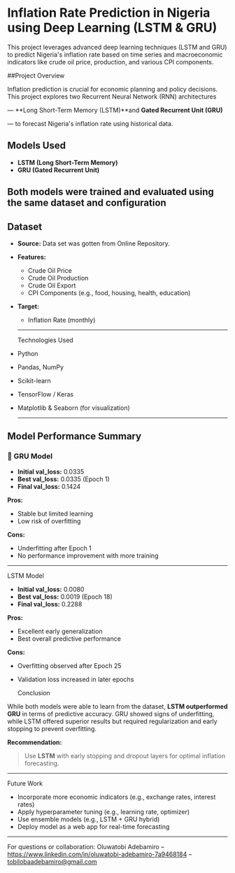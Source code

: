 # Inflation Rate Prediction in Nigeria using Deep Learning (LSTM & GRU)

This project leverages advanced deep learning techniques (LSTM and GRU) to predict Nigeria's inflation rate based on time series and macroeconomic indicators like crude oil price, production, and various CPI components.

##Project Overview

Inflation prediction is crucial for economic planning and policy decisions. This project explores two Recurrent Neural Network (RNN) architectures 

— **Long Short-Term Memory (LSTM)**and **Gated Recurrent Unit (GRU)** 

— to forecast Nigeria's inflation rate using historical data.

## Models Used

- **LSTM (Long Short-Term Memory)**
- **GRU (Gated Recurrent Unit)**

Both models were trained and evaluated using the same dataset and configuration
---

## Dataset

- **Source:** Data set was gotten from Online Repository.
- **Features:**
  - Crude Oil Price
  - Crude Oil Production
  - Crude Oil Export
  - CPI Components (e.g., food, housing, health, education)

- **Target:**
  - Inflation Rate (monthly)

  ---
 
  Technologies Used

- Python
- Pandas, NumPy
- Scikit-learn
- TensorFlow / Keras
- Matplotlib & Seaborn (for visualization)

  ---

 ## Model Performance Summary

### 🔹 GRU Model

- **Initial val_loss:** 0.0335
- **Best val_loss:** 0.0335 (Epoch 1)
- **Final val_loss:** 0.1424

**Pros:**
- Stable but limited learning
- Low risk of overfitting

**Cons:**
- Underfitting after Epoch 1
- No performance improvement with more training

---

LSTM Model

- **Initial val_loss:** 0.0080
- **Best val_loss:** 0.0019 (Epoch 18)
- **Final val_loss:** 0.2288

**Pros:**
- Excellent early generalization
- Best overall predictive performance

**Cons:**
- Overfitting observed after Epoch 25
- Validation loss increased in later epochs

  Conclusion

While both models were able to learn from the dataset, **LSTM outperformed GRU** in terms of predictive accuracy. GRU showed signs of underfitting, while LSTM offered superior results but required regularization and early stopping to prevent overfitting.

**Recommendation:**
> Use **LSTM** with early stopping and dropout layers for optimal inflation forecasting.

---

Future Work

- Incorporate more economic indicators (e.g., exchange rates, interest rates)
- Apply hyperparameter tuning (e.g., learning rate, optimizer)
- Use ensemble models (e.g., LSTM + GRU hybrid)
- Deploy model as a web app for real-time forecasting

---

For questions or collaboration:
Oluwatobi Adebamiro 
– https://www.linkedin.com/in/oluwatobi-adebamiro-7a9468184 
– tobilobaadebamiro@gmail.com
